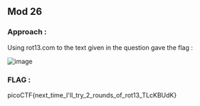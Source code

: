 ## Mod 26

### Approach :

Using rot13.com to the text given in the question gave the flag :

![image](https://github.com/parthhhhh21/picoCTF-writeups/assets/148140667/6c6ee244-7d89-4c05-a1e7-a1e170f46169)

### FLAG :

picoCTF{next_time_I'll_try_2_rounds_of_rot13_TLcKBUdK}
